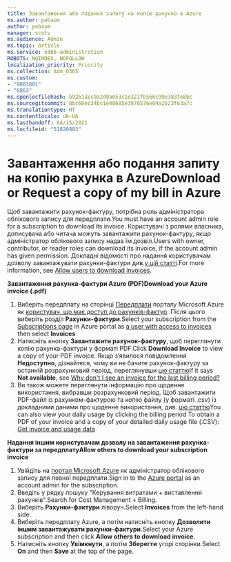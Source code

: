 ```yaml
---
title: Завантаження або подання запиту на копію рахунка в Azure
ms.author: pebaum
author: pebaum
manager: scotv
ms.audience: Admin
ms.topic: article
ms.service: o365-administration
ROBOTS: NOINDEX, NOFOLLOW
localization_priority: Priority
ms.collection: Adm_O365
ms.custom:
- "9003801"
- "6863"
ms.openlocfilehash: b92613cc9a2d9a653c1e321fb566c99e383fe8bc
ms.sourcegitcommit: 8bc60ec34bc1e40685e3976576e04a2623f63a7c
ms.translationtype: HT
ms.contentlocale: uk-UA
ms.lasthandoff: 04/15/2021
ms.locfileid: "51820883"
---
```

# <a name="download-or-request-a-copy-of-my-bill-in-azure"></a><span data-ttu-id="8fa53-102">Завантаження або подання запиту на копію рахунка в Azure</span><span class="sxs-lookup"><span data-stu-id="8fa53-102">Download or Request a copy of my bill in Azure</span></span>

<span data-ttu-id="8fa53-103">Щоб завантажити рахунок-фактуру, потрібна роль адміністратора облікового запису для передплати.</span><span class="sxs-lookup"><span data-stu-id="8fa53-103">You must have an account admin role for a subscription to download its invoice.</span></span> <span data-ttu-id="8fa53-104">Користувачі з ролями власника, дописувача або читача можуть завантажити рахунок-фактуру, якщо адміністратор облікового запису надав їм дозвіл.</span><span class="sxs-lookup"><span data-stu-id="8fa53-104">Users with owner, contributor, or reader roles can download its invoice, if the account admin has given permission.</span></span> <span data-ttu-id="8fa53-105">Докладні відомості про надання користувачам дозволу завантажувати рахунки-фактури див.[у цій статті](https://docs.microsoft.com/azure/cost-management-billing/manage/manage-billing-access#opt-in).</span><span class="sxs-lookup"><span data-stu-id="8fa53-105">For more information, see [Allow users to download invoices](https://docs.microsoft.com/azure/cost-management-billing/manage/manage-billing-access#opt-in).</span></span>

<span data-ttu-id="8fa53-106">**Завантаження рахунка-фактури Azure (PDF)**</span><span class="sxs-lookup"><span data-stu-id="8fa53-106">**Download your Azure invoice (.pdf)**</span></span>

1. <span data-ttu-id="8fa53-107">Виберіть передплату на сторінці [Передплати](https://portal.azure.com/#blade/Microsoft_Azure_Billing/SubscriptionsBlade) порталу Microsoft Azure як [користувач, що має доступ до рахунків-фактур](https://docs.microsoft.com/azure/cost-management-billing/manage/manage-billing-access?WT.mc_id=Portal-Microsoft_Azure_Support). Після цього виберіть розділ **Рахунки-фактури**.</span><span class="sxs-lookup"><span data-stu-id="8fa53-107">Select your subscription from the [Subscriptions page](https://portal.azure.com/#blade/Microsoft_Azure_Billing/SubscriptionsBlade) in Azure portal as [a user with access to invoices](https://docs.microsoft.com/azure/cost-management-billing/manage/manage-billing-access?WT.mc_id=Portal-Microsoft_Azure_Support) then select **Invoices**</span></span>
2. <span data-ttu-id="8fa53-108">Натисніть кнопку **Завантажити рахунок-фактуру**, щоб переглянути копію рахунка-фактури у форматі PDF.</span><span class="sxs-lookup"><span data-stu-id="8fa53-108">Click **Download Invoice** to view a copy of your PDF invoice.</span></span> <span data-ttu-id="8fa53-109">Якщо з’явилося повідомлення **Недоступно**, дізнайтеся, чому ви не бачите рахунок-фактуру за останній розрахунковий період, переглянувши [цю статтю](https://docs.microsoft.com/azure/cost-management-billing/manage/download-azure-invoice-daily-usage-date?WT.mc_id=Portal-Microsoft_Azure_Support#noinvoice)</span><span class="sxs-lookup"><span data-stu-id="8fa53-109">If it says **Not available**, see [Why don't I see an invoice for the last billing period?](https://docs.microsoft.com/azure/cost-management-billing/manage/download-azure-invoice-daily-usage-date?WT.mc_id=Portal-Microsoft_Azure_Support#noinvoice)</span></span>
3. <span data-ttu-id="8fa53-110">Ви також можете переглянути інформацію про щоденне використання, вибравши розрахунковий період. Щоб завантажити PDF-файл із рахунком-фактурою та копію файлу (у форматі .csv) із докладними даними про щоденне використання, див. [цю статтю](https://docs.microsoft.com/azure/cost-management-billing/manage/download-azure-invoice-daily-usage-date?WT.mc_id=Portal-Microsoft_Azure_Support)</span><span class="sxs-lookup"><span data-stu-id="8fa53-110">You can also view your daily usage by clicking the billing period To obtain a PDF of your invoice and a copy of your detailed daily usage file (.CSV): [Get invoice and usage data](https://docs.microsoft.com/azure/cost-management-billing/manage/download-azure-invoice-daily-usage-date?WT.mc_id=Portal-Microsoft_Azure_Support)</span></span>  

<span data-ttu-id="8fa53-111">**Надання іншим користувачам дозволу на завантаження рахунка-фактури за передплату**</span><span class="sxs-lookup"><span data-stu-id="8fa53-111">**Allow others to download your subscription invoice**</span></span>

1. <span data-ttu-id="8fa53-112">Увійдіть на [портал Microsoft Azure](https://portal.azure.com/) як адміністратор облікового запису для певної передплати.</span><span class="sxs-lookup"><span data-stu-id="8fa53-112">Sign in to the [Azure portal](https://portal.azure.com/) as an account admin for the subscription.</span></span>
2. <span data-ttu-id="8fa53-113">Введіть у рядку пошуку "Керування витратами + виставлення рахунків".</span><span class="sxs-lookup"><span data-stu-id="8fa53-113">Search for Cost Management + Billing.</span></span>
3. <span data-ttu-id="8fa53-114">Виберіть **Рахунки-фактури** ліворуч.</span><span class="sxs-lookup"><span data-stu-id="8fa53-114">Select **Invoices** from the left-hand side.</span></span>
4. <span data-ttu-id="8fa53-115">Виберіть передплату Azure, а потім натисніть кнопку **Дозволити іншим завантажувати рахунки-фактури**.</span><span class="sxs-lookup"><span data-stu-id="8fa53-115">Select your Azure subscription and then click **Allow others to download invoice**.</span></span>
5. <span data-ttu-id="8fa53-116">Натисніть кнопку **Увімкнути**, а потім **Зберегти** угорі сторінки.</span><span class="sxs-lookup"><span data-stu-id="8fa53-116">Select **On** and then **Save** at the top of the page.</span></span>
